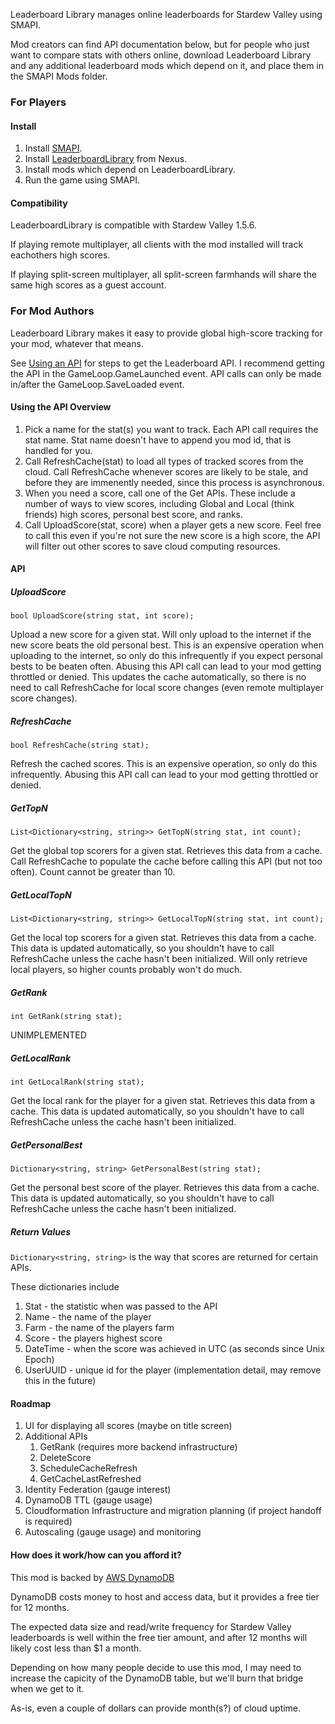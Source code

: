 ﻿Leaderboard Library manages online leaderboards for Stardew Valley using SMAPI.

Mod creators can find API documentation below, but for people who just want to compare stats with others online, download Leaderboard Library and any additional leaderboard mods which depend on it, and place them in the SMAPI Mods folder.

### For Players

#### Install

1. Install [SMAPI](https://smapi.io/).
2. Install [LeaderboardLibrary](https://www.nexusmods.com/stardewvalley/mods/15102) from Nexus.
3. Install mods which depend on LeaderboardLibrary.
4. Run the game using SMAPI.

#### Compatibility

LeaderboardLibrary is compatible with Stardew Valley 1.5.6.

If playing remote multiplayer, all clients with the mod installed will track eachothers high scores.

If playing split-screen multiplayer, all split-screen farmhands will share the same high scores as a guest account.

### For Mod Authors

Leaderboard Library makes it easy to provide global high-score tracking for your mod, whatever that means.

See [Using an API](https://stardewvalleywiki.com/Modding:Modder_Guide/APIs/Integrations#Using_an_API) for steps to get the Leaderboard API.  I recommend getting the API in the GameLoop.GameLaunched event.  API calls can only be made in/after the GameLoop.SaveLoaded event.

#### Using the API Overview

1. Pick a name for the stat(s) you want to track.  Each API call requires the stat name.  Stat name doesn't have to append you mod id, that is handled for you.
2. Call RefreshCache(stat) to load all types of tracked scores from the cloud.  Call RefreshCache whenever scores are likely to be stale, and before they are immenently needed, since this process is asynchronous.
3. When you need a score, call one of the Get APIs.  These include a number of ways to view scores, including Global and Local (think friends) high scores, personal best score, and ranks.
4. Call UploadScore(stat, score) when a player gets a new score.  Feel free to call this even if you're not sure the new score is a high score, the API will filter out other scores to save cloud computing resources.

#### API

##### UploadScore

`
bool UploadScore(string stat, int score);
`

Upload a new score for a given stat.  Will only upload to the internet if the new score beats the old personal best.
This is an expensive operation when uploading to the internet, so only do this infrequently if you expect personal bests to be beaten often.
Abusing this API call can lead to your mod getting throttled or denied.
This updates the cache automatically, so there is no need to call RefreshCache for local score changes (even remote multiplayer score changes).

##### RefreshCache

`
bool RefreshCache(string stat);
`

Refresh the cached scores.
This is an expensive operation, so only do this infrequently.
Abusing this API call can lead to your mod getting throttled or denied.

##### GetTopN

`
List<Dictionary<string, string>> GetTopN(string stat, int count);
`

Get the global top scorers for a given stat.  Retrieves this data from a cache.  Call RefreshCache to populate the cache before calling this API (but not too often).
Count cannot be greater than 10.

##### GetLocalTopN

`
List<Dictionary<string, string>> GetLocalTopN(string stat, int count);
`

Get the local top scorers for a given stat.  Retrieves this data from a cache.  This data is updated automatically, so you shouldn't have to call RefreshCache unless the cache hasn't been initialized.
Will only retrieve local players, so higher counts probably won't do much.

##### GetRank

`
int GetRank(string stat);
`

UNIMPLEMENTED

##### GetLocalRank

`
int GetLocalRank(string stat);
`

Get the local rank for the player for a given stat.  Retrieves this data from a cache.  This data is updated automatically, so you shouldn't have to call RefreshCache unless the cache hasn't been initialized.

##### GetPersonalBest

`
Dictionary<string, string> GetPersonalBest(string stat);
`

Get the personal best score of the player.  Retrieves this data from a cache.  This data is updated automatically, so you shouldn't have to call RefreshCache unless the cache hasn't been initialized.

##### Return Values

`Dictionary<string, string>` is the way that scores are returned for certain APIs.

These dictionaries include

1. Stat - the statistic when was passed to the API
2. Name - the name of the player
3. Farm - the name of the players farm
4. Score - the players highest score
5. DateTime - when the score was achieved in UTC (as seconds since Unix Epoch)
6. UserUUID - unique id for the player (implementation detail, may remove this in the future)

#### Roadmap

1. UI for displaying all scores (maybe on title screen)
1. Additional APIs
    1. GetRank (requires more backend infrastructure)
    2. DeleteScore
    3. ScheduleCacheRefresh
    4. GetCacheLastRefreshed
2. Identity Federation (gauge interest)
3. DynamoDB TTL (gauge usage)
4. Cloudformation Infrastructure and migration planning (if project handoff is required)
5. Autoscaling (gauge usage) and monitoring

#### How does it work/how can you afford it?

This mod is backed by [AWS DynamoDB](https://aws.amazon.com/dynamodb/)

DynamoDB costs money to host and access data, but it provides a free tier for 12 months.

The expected data size and read/write frequency for Stardew Valley leaderboards is well within the free tier amount, and after 12 months will likely cost less than $1 a month.

Depending on how many people decide to use this mod, I may need to increase the capicity of the DynamoDB table, but we'll burn that bridge when we get to it.

As-is, even a couple of dollars can provide month(s?) of cloud uptime.
